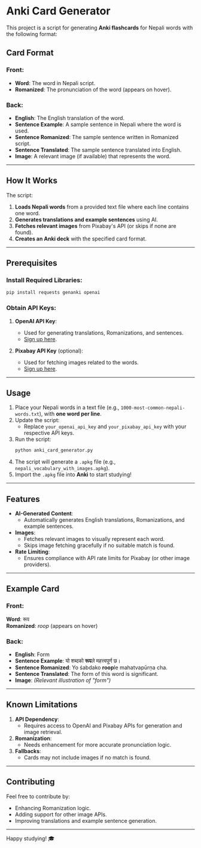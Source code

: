 # Anki Card Generator

This project is a script for generating **Anki flashcards** for Nepali words with the following format:

## Card Format
### Front:
- **Word**: The word in Nepali script.
- **Romanized**: The pronunciation of the word (appears on hover).

### Back:
- **English**: The English translation of the word.
- **Sentence Example**: A sample sentence in Nepali where the word is used.
- **Sentence Romanized**: The sample sentence written in Romanized script.
- **Sentence Translated**: The sample sentence translated into English.
- **Image**: A relevant image (if available) that represents the word.

---

## How It Works

The script:
1. **Loads Nepali words** from a provided text file where each line contains one word.
2. **Generates translations and example sentences** using AI.
3. **Fetches relevant images** from Pixabay's API (or skips if none are found).
4. **Creates an Anki deck** with the specified card format.

---

## Prerequisites

### Install Required Libraries:
```bash
pip install requests genanki openai
```

### Obtain API Keys:
1. **OpenAI API Key**:
   - Used for generating translations, Romanizations, and sentences.
   - [Sign up here](https://platform.openai.com/signup/).
   
2. **Pixabay API Key** (optional):
   - Used for fetching images related to the words.
   - [Sign up here](https://pixabay.com/).

---

## Usage

1. Place your Nepali words in a text file (e.g., `1000-most-common-nepali-words.txt`), with **one word per line**.
2. Update the script:
   - Replace `your_openai_api_key` and `your_pixabay_api_key` with your respective API keys.
3. Run the script:
   ```bash
   python anki_card_generator.py
   ```
4. The script will generate a `.apkg` file (e.g., `nepali_vocabulary_with_images.apkg`).
5. Import the `.apkg` file into **Anki** to start studying!

---

## Features

- **AI-Generated Content**:
  - Automatically generates English translations, Romanizations, and example sentences.
- **Images**:
  - Fetches relevant images to visually represent each word.
  - Skips image fetching gracefully if no suitable match is found.
- **Rate Limiting**:
  - Ensures compliance with API rate limits for Pixabay (or other image providers).

---

## Example Card

### Front:
**Word**: रूप  
**Romanized**: *roop* (appears on hover)

### Back:
- **English**: Form  
- **Sentence Example**: यो शब्दको **रूप**ले महत्त्वपूर्ण छ।  
- **Sentence Romanized**: Yo śabdako **roop**le mahatvapūrṇa cha.  
- **Sentence Translated**: The form of this word is significant.  
- **Image**: *(Relevant illustration of "form")*  

---

## Known Limitations

1. **API Dependency**:
   - Requires access to OpenAI and Pixabay APIs for generation and image retrieval.
2. **Romanization**:
   - Needs enhancement for more accurate pronunciation logic.
3. **Fallbacks**:
   - Cards may not include images if no match is found.

---

## Contributing

Feel free to contribute by:
- Enhancing Romanization logic.
- Adding support for other image APIs.
- Improving translations and example sentence generation.

---

Happy studying! 🎓
